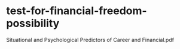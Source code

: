 # test-for-financial-freedom-possibility
Situational and Psychological Predictors of Career and Financial.pdf
